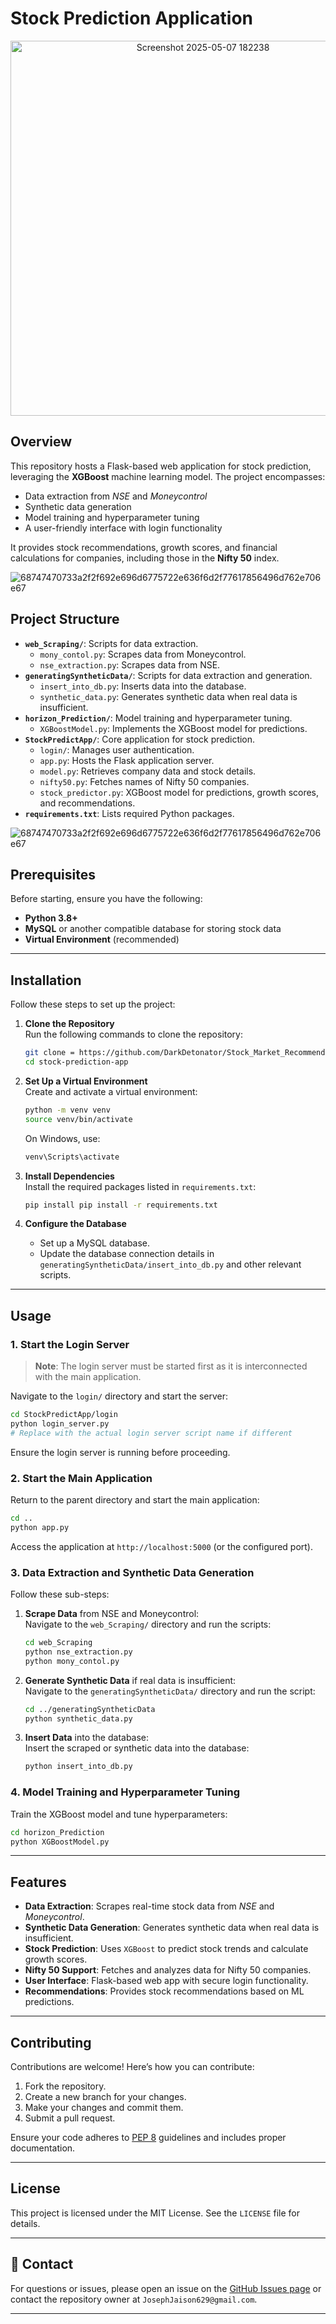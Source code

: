 # Stock Prediction Application

<p align="center">
  <img src="https://github.com/user-attachments/assets/678ef3df-5803-46ec-8ada-fbeac0eb1a09" alt="Screenshot 2025-05-07 182238" width="600"/>
</p>


##  Overview
This repository hosts a Flask-based web application for stock prediction, leveraging the **XGBoost** machine learning model. The project encompasses:

- Data extraction from *NSE* and *Moneycontrol*
- Synthetic data generation
- Model training and hyperparameter tuning
- A user-friendly interface with login functionality

It provides stock recommendations, growth scores, and financial calculations for companies, including those in the **Nifty 50** index.

![68747470733a2f2f692e696d6775722e636f6d2f77617856496d762e706e67](https://github.com/user-attachments/assets/9b8974ab-4aa6-41f6-998c-5021ae4499d3)


##  Project Structure
- **`web_Scraping/`**: Scripts for data extraction.  
  - `mony_contol.py`: Scrapes data from Moneycontrol.  
  - `nse_extraction.py`: Scrapes data from NSE. 
- **`generatingSyntheticData/`**: Scripts for data extraction and generation.  
  - `insert_into_db.py`: Inserts data into the database.  
  - `synthetic_data.py`: Generates synthetic data when real data is insufficient.  
- **`horizon_Prediction/`**: Model training and hyperparameter tuning.  
  - `XGBoostModel.py`: Implements the XGBoost model for predictions.  
- **`StockPredictApp/`**: Core application for stock prediction.  
  - `login/`: Manages user authentication.  
  - `app.py`: Hosts the Flask application server.  
  - `model.py`: Retrieves company data and stock details.  
  - `nifty50.py`: Fetches names of Nifty 50 companies.  
  - `stock_predictor.py`: XGBoost model for predictions, growth scores, and recommendations.  
- **`requirements.txt`**: Lists required Python packages.  

![68747470733a2f2f692e696d6775722e636f6d2f77617856496d762e706e67](https://github.com/user-attachments/assets/9b8974ab-4aa6-41f6-998c-5021ae4499d3)

## Prerequisites
Before starting, ensure you have the following:

- **Python 3.8+**  
- **MySQL** or another compatible database for storing stock data  
- **Virtual Environment** (recommended)  

---

## Installation

Follow these steps to set up the project:

1. **Clone the Repository**  
   Run the following commands to clone the repository:

   ```bash
   git clone = https://github.com/DarkDetonator/Stock_Market_Recommendation.git
   cd stock-prediction-app
   ```

2. **Set Up a Virtual Environment**  
   Create and activate a virtual environment:

   ```bash
   python -m venv venv
   source venv/bin/activate
   ```

   On Windows, use:

   ```bash
   venv\Scripts\activate
   ```

3. **Install Dependencies**  
   Install the required packages listed in `requirements.txt`:

   ```bash
   pip install pip install -r requirements.txt
   ```

4. **Configure the Database**  
   - Set up a MySQL database.  
   - Update the database connection details in `generatingSyntheticData/insert_into_db.py` and other relevant scripts.  

---

##  Usage

### 1. Start the Login Server
> **Note**: The login server must be started first as it is interconnected with the main application.

Navigate to the `login/` directory and start the server:

```bash
cd StockPredictApp/login
python login_server.py
# Replace with the actual login server script name if different
```

Ensure the login server is running before proceeding.

### 2. Start the Main Application
Return to the parent directory and start the main application:

```bash
cd ..
python app.py
```

Access the application at `http://localhost:5000` (or the configured port).

### 3. Data Extraction and Synthetic Data Generation
Follow these sub-steps:

1. **Scrape Data** from NSE and Moneycontrol:  
   Navigate to the `web_Scraping/` directory and run the scripts:

   ```bash
   cd web_Scraping
   python nse_extraction.py
   python mony_contol.py
   ```

2. **Generate Synthetic Data** if real data is insufficient:  
   Navigate to the `generatingSyntheticData/` directory and run the script:

   ```bash
   cd ../generatingSyntheticData
   python synthetic_data.py
   ```

3. **Insert Data** into the database:  
   Insert the scraped or synthetic data into the database:

   ```bash
   python insert_into_db.py
   ```

### 4. Model Training and Hyperparameter Tuning
Train the XGBoost model and tune hyperparameters:

```bash
cd horizon_Prediction
python XGBoostModel.py
```

---

##  Features
- **Data Extraction**: Scrapes real-time stock data from *NSE* and *Moneycontrol*.  
- **Synthetic Data Generation**: Generates synthetic data when real data is insufficient.  
- **Stock Prediction**: Uses `XGBoost` to predict stock trends and calculate growth scores.  
- **Nifty 50 Support**: Fetches and analyzes data for Nifty 50 companies.  
- **User Interface**: Flask-based web app with secure login functionality.  
- **Recommendations**: Provides stock recommendations based on ML predictions.  

---

##  Contributing
Contributions are welcome! Here’s how you can contribute:

1. Fork the repository.
2. Create a new branch for your changes.
3. Make your changes and commit them.
4. Submit a pull request.

Ensure your code adheres to [PEP 8](https://www.python.org/dev/peps/pep-0008/) guidelines and includes proper documentation.

---

##  License
This project is licensed under the MIT License. See the `LICENSE` file for details.

---

## 📧 Contact
For questions or issues, please open an issue on the [GitHub Issues page](https://github.com/DarkDetonator/Stock_Market_Recommendation/issues) or contact the repository owner at `JosephJaison629@gmail.com`.

---

